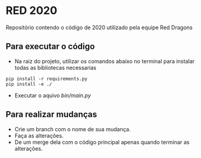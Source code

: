 # RED 2020

Repositório contendo o código de 2020 utilizado pela equipe Red Dragons

## Para executar o código

- Na raiz do projeto, utilizar os comandos abaixo no terminal para instalar todas as bibliotecas necessarias
```shell
pip install -r requirements.py
pip install -e ./
```
- Executar o aquivo *bin/main.py*

## Para realizar mudanças
- Crie um branch com o nome de sua mudança.
- Faça as alterações.
- De um merge dela com o código principal apenas quando terminar as alterações.
